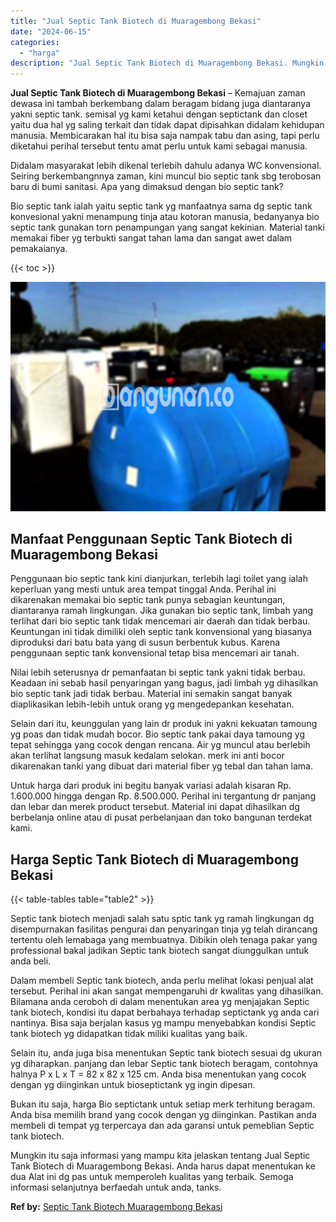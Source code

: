```yaml
---
title: "Jual Septic Tank Biotech di Muaragembong Bekasi"
date: "2024-06-15"
categories: 
  - "harga"
description: "Jual Septic Tank Biotech di Muaragembong Bekasi. Mungkin itu saja informasi yang mampu kita jelaskan tentang Jual Septic Tank Biotech di Muaragembong Bekasi...."
---
```


**Jual Septic Tank Biotech di Muaragembong Bekasi** – Kemajuan zaman dewasa ini tambah berkembang dalam beragam bidang juga diantaranya yakni septic tank. semisal yg kami ketahui dengan septictank dan closet yaitu dua hal yg saling terkait dan tidak dapat dipisahkan didalam kehidupan manusia. Membicarakan hal itu bisa saja nampak tabu dan asing, tapi perlu diketahui perihal tersebut tentu amat perlu untuk kami sebagai manusia.

Didalam masyarakat lebih dikenal terlebih dahulu adanya WC konvensional. Seiring berkembangnnya zaman, kini muncul bio septic tank sbg terobosan baru di bumi sanitasi. Apa yang dimaksud dengan bio septic tank?

Bio septic tank ialah yaitu septic tank yg manfaatnya sama dg septic tank konvesional yakni menampung tinja atau kotoran manusia, bedanyanya bio septic tank gunakan torn penampungan yang sangat kekinian. Material tanki memakai fiber yg terbukti sangat tahan lama dan sangat awet dalam pemakaianya.

{{< toc >}}

![Jual Septic Tank Biotech di Muaragembong Bekasi](/images/jual-bio-septictank-14.png)

## Manfaat Penggunaan Septic Tank Biotech di Muaragembong Bekasi

Penggunaan bio septic tank kini dianjurkan, terlebih lagi toilet yang ialah keperluan yang mesti untuk area tempat tinggal Anda. Perihal ini dikarenakan memakai bio septic tank punya sebagian keuntungan, diantaranya ramah lingkungan. Jika gunakan bio septic tank, limbah yang terlihat dari bio septic tank tidak mencemari air daerah dan tidak berbau. Keuntungan ini tidak dimiliki oleh septic tank konvensional yang biasanya diproduksi dari batu bata yang di susun berbentuk kubus. Karena penggunaan septic tank konvensional tetap bisa mencemari air tanah.

Nilai lebih seterusnya dr pemanfaatan bi septic tank yakni tidak berbau. Keadaan ini sebab hasil penyaringan yang bagus, jadi limbah yg dihasilkan bio septic tank jadi tidak berbau. Material ini semakin sangat banyak diaplikasikan lebih-lebih untuk orang yg mengedepankan kesehatan.

Selain dari itu, keunggulan yang lain dr produk ini yakni kekuatan tamoung yg poas dan tidak mudah bocor. Bio septic tank pakai daya tamoung yg tepat sehingga yang cocok dengan rencana. Air yg muncul atau berlebih akan terlihat langsung masuk kedalam selokan. merk ini anti bocor dikarenakan tanki yang dibuat dari material fiber yg tebal dan tahan lama.

Untuk harga dari produk ini begitu banyak variasi adalah kisaran Rp. 1.600.000 hingga dengan Rp. 8.500.000. Perihal ini tergantung dr panjang dan lebar dan merek product tersebut. Material ini dapat dihasilkan dg berbelanja online atau di pusat perbelanjaan dan toko bangunan terdekat kami.

## Harga Septic Tank Biotech di Muaragembong Bekasi

{{< table-tables table="table2" >}}

Septic tank biotech menjadi salah satu sptic tank yg ramah lingkungan dg disempurnakan fasilitas pengurai dan penyaringan tinja yg telah dirancang tertentu oleh lemabaga yang membuatnya. Dibikin oleh tenaga pakar yang professional bakal jadikan Septic tank biotech sangat diunggulkan untuk anda beli.

Dalam membeli Septic tank biotech, anda perlu melihat lokasi penjual alat tersebut. Perihal ini akan sangat mempengaruhi dr kwalitas yang dihasilkan. Bilamana anda ceroboh di dalam menentukan area yg menjajakan Septic tank biotech, kondisi itu dapat berbahaya terhadap septictank yg anda cari nantinya. Bisa saja berjalan kasus yg mampu menyebabkan kondisi Septic tank biotech yg didapatkan tidak miliki kualitas yang baik.

Selain itu, anda juga bisa menentukan Septic tank biotech sesuai dg ukuran yg diharapkan. panjang dan lebar Septic tank biotech beragam, contohnya halnya P x L x T = 82 x 82 x 125 cm. Anda bisa menentukan yang cocok dengan yg diinginkan untuk bioseptictank yg ingin dipesan.

Bukan itu saja, harga Bio septictank untuk setiap merk terhitung beragam. Anda bisa memilih brand yang cocok dengan yg diinginkan. Pastikan anda membeli di tempat yg terpercaya dan ada garansi untuk pemeblian Septic tank biotech.

Mungkin itu saja informasi yang mampu kita jelaskan tentang Jual Septic Tank Biotech di Muaragembong Bekasi. Anda harus dapat menentukan ke dua Alat ini dg pas untuk memperoleh kualitas yang terbaik. Semoga informasi selanjutnya berfaedah untuk anda, tanks.

**Ref by:** [Septic Tank Biotech Muaragembong Bekasi](https://id.wikipedia.org/wiki/Septic)
